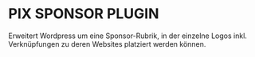 PIX SPONSOR PLUGIN
==================

Erweitert Wordpress um eine Sponsor-Rubrik, in der einzelne Logos inkl. Verknüpfungen zu deren Websites platziert werden können.

